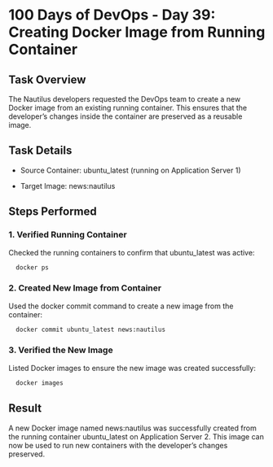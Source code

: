 # 100 Days of DevOps - Day 39: Creating Docker Image from Running Container

## Task Overview

The Nautilus developers requested the DevOps team to create a new Docker image from an existing running container. This ensures that the developer’s changes inside the container are preserved as a reusable image.

## Task Details

 - Source Container: ubuntu_latest (running on Application Server 1)

 - Target Image: news:nautilus

## Steps Performed

### 1. Verified Running Container
Checked the running containers to confirm that ubuntu_latest was active:
```bash
  docker ps
```

### 2. Created New Image from Container
Used the docker commit command to create a new image from the container:
```bash
  docker commit ubuntu_latest news:nautilus
```

### 3. Verified the New Image
Listed Docker images to ensure the new image was created successfully:
```bash
  docker images
```

## Result

A new Docker image named news:nautilus was successfully created from the running container ubuntu_latest on Application Server 2. 
This image can now be used to run new containers with the developer’s changes preserved.


